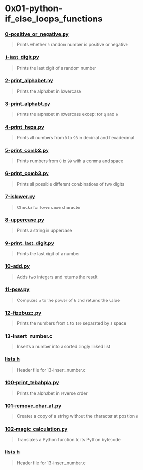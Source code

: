 # 0x01-python-if_else_loops_functions
### [0-positive_or_negative.py](./0-positive_or_negative.py)
> Prints whether a random number is positive or negative
### [1-last_digit.py](./1-last_digit.py)
> Prints the last digit of a random number
### [2-print_alphabet.py](./2-print_alphabet.py)
> Prints the alphabet in lowercase
### [3-print_alphabt.py](./3-print_alphabt.py)
> Prints the alphabet in lowercase except for `q` and `e`
### [4-print_hexa.py](./4-print_hexa.py)
> Prints all numbers from `0` to `98` in decimal and hexadecimal
### [5-print_comb2.py](./5-print_comb2.py)
> Prints numbers from `0` to `99` with a comma and space
### [6-print_comb3.py](./6-print_comb3.py)
> Prints all possible different combinations of two digits
### [7-islower.py](./7-islower.py)
> Checks for lowercase character
### [8-uppercase.py](./8-uppercase.py)
> Prints a string in uppercase
### [9-print_last_digit.py](./9-print_last_digit.py)
> Prints the last digit of a number
### [10-add.py](./10-add.py)
> Adds two integers and returns the result
### [11-pow.py](./11-pow.py)
> Computes `a` to the power of `b` and returns the value
### [12-fizzbuzz.py](./12-fizzbuzz.py)
> Prints the numbers from `1` to `100` separated by a space
### [13-insert_number.c](./13-insert_number.c)
> Inserts a number into a sorted singly linked list
### [lists.h](./lists.h)
> Header file for 13-insert_number.c
### [100-print_tebahpla.py](./100-print_tebahpla.py)
> Prints the alphabet in reverse order
### [101-remove_char_at.py](./101-remove_char_at.py)
> Creates a copy of a string without the character at position `n`
### [102-magic_calculation.py](./102-magic_calculation.py)
> Translates a Python function to its Python bytecode
### [lists.h](./lists.h)
> Header file for 13-insert_number.c
